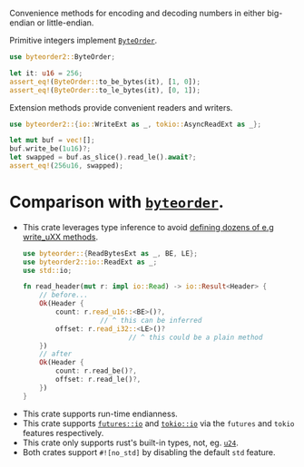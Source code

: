 <!-- cargo-rdme start -->

Convenience methods for encoding and decoding numbers in either big-endian
or little-endian.

Primitive integers implement [`ByteOrder`](https://docs.rs/byteorder2/latest/byteorder2/trait.ByteOrder.html).
```rust
use byteorder2::ByteOrder;

let it: u16 = 256;
assert_eq!(ByteOrder::to_be_bytes(it), [1, 0]);
assert_eq!(ByteOrder::to_le_bytes(it), [0, 1]);
```

Extension methods provide convenient readers and writers.
```rust
use byteorder2::{io::WriteExt as _, tokio::AsyncReadExt as _};

let mut buf = vec![];
buf.write_be(1u16)?;
let swapped = buf.as_slice().read_le().await?;
assert_eq!(256u16, swapped);
```

# Comparison with [`byteorder`].
- This crate leverages type inference to avoid [defining dozens of e.g write_uXX methods].
  ```rust
  use byteorder::{ReadBytesExt as _, BE, LE};
  use byteorder2::io::ReadExt as _;
  use std::io;

  fn read_header(mut r: impl io::Read) -> io::Result<Header> {
      // before...
      Ok(Header {
          count: r.read_u16::<BE>()?,
                     // ^ this can be inferred
          offset: r.read_i32::<LE>()?
                            // ^ this could be a plain method
      })
      // after
      Ok(Header {
          count: r.read_be()?,
          offset: r.read_le()?,
      })
  }
  ```
- This crate supports run-time endianness.
- This crate supports [`futures::io`] and [`tokio::io`] via the `futures`
  and `tokio` features respectively.
- This crate only supports rust's built-in types, not, eg. [`u24`].
- Both crates support `#![no_std]` by disabling the default `std` feature.

[`byteorder`]: https://docs.rs/byteorder/1/byteorder/index.html
[defining dozens of e.g write_uXX methods]: https://docs.rs/byteorder/1/byteorder/trait.WriteBytesExt.html#method.write_u8
[`u24`]: https://docs.rs/byteorder/1/byteorder/trait.WriteBytesExt.html#method.write_u24
[`futures::io`]: https://docs.rs/futures/0.3/futures/io/
[`tokio::io`]: https://docs.rs/tokio/1/tokio/io/index.html

<!-- cargo-rdme end -->
